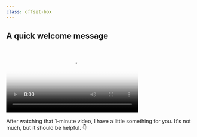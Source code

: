 ```yaml
---
class: offset-box
---
```


## A quick welcome message

<video width="70%" aspect-ratio="auto" poster="/drops/you-are-in/drops-welcome.mp4.thumb.webp" controls>
  <source src="/drops/you-are-in/drops-welcome.mp4" type="video/mp4">
  A video of Rodrigo Girão Serrão welcoming the Python drops subscribers.
</video>

After watching that 1-minute video, I have a little something for you.
It's not much, but it should be helpful. 👇
